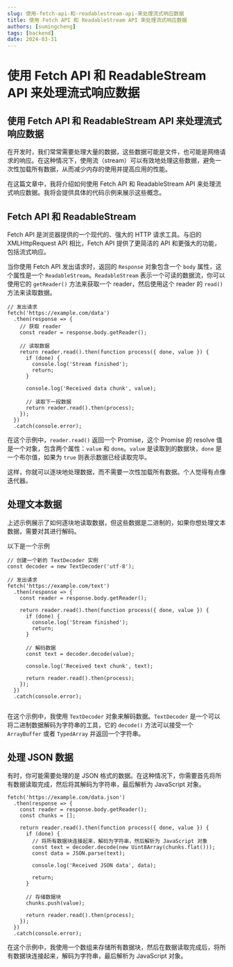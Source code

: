 ```yaml
---
slug: 使用-fetch-api-和-readablestream-api-来处理流式响应数据
title: 使用 Fetch API 和 ReadableStream API 来处理流式响应数据
authors: [sumingcheng]
tags: [backend]
date: 2024-03-31
---
```


# 使用 Fetch API 和 ReadableStream API 来处理流式响应数据

## 使用 Fetch API 和 ReadableStream API 来处理流式响应数据

在开发时，我们常常需要处理大量的数据，这些数据可能是文件，也可能是网络请求的响应。在这种情况下，使用流（stream）可以有效地处理这些数据，避免一次性加载所有数据，从而减少内存的使用并提高应用的性能。

在这篇文章中，我将介绍如何使用 Fetch API 和 ReadableStream API 来处理流式响应数据。我将会提供具体的代码示例来展示这些概念。

## Fetch API 和 ReadableStream

Fetch API 是浏览器提供的一个现代的、强大的 HTTP 请求工具。与旧的 XMLHttpRequest API 相比，Fetch API 提供了更简洁的 API 和更强大的功能，包括流式响应。

当你使用 Fetch API 发出请求时，返回的 `Response` 对象包含一个 `body` 属性，这个属性是一个 `ReadableStream`。`ReadableStream` 表示一个可读的数据流，你可以使用它的 `getReader()` 方法来获取一个 reader，然后使用这个 reader 的 `read()` 方法来读取数据。

```
// 发出请求
fetch('https://example.com/data')
  .then(response => {
    // 获取 reader
    const reader = response.body.getReader();

    // 读取数据
    return reader.read().then(function process({ done, value }) {
      if (done) {
        console.log('Stream finished');
        return;
      }

      console.log('Received data chunk', value);

      // 读取下一段数据
      return reader.read().then(process);
    });
  })
  .catch(console.error);

```

在这个示例中，`reader.read()` 返回一个 Promise，这个 Promise 的 resolve 值是一个对象，包含两个属性：`value` 和 `done`。`value` 是读取到的数据块，`done` 是一个布尔值，如果为 `true` 则表示数据已经读取完毕。

这样，你就可以逐块地处理数据，而不需要一次性加载所有数据。个人觉得有点像迭代器。

## 处理文本数据

上述示例展示了如何逐块地读取数据，但这些数据是二进制的，如果你想处理文本数据，需要对其进行解码。

以下是一个示例

```
// 创建一个新的 TextDecoder 实例
const decoder = new TextDecoder('utf-8');

// 发出请求
fetch('https://example.com/text')
  .then(response => {
    const reader = response.body.getReader();

    return reader.read().then(function process({ done, value }) {
      if (done) {
        console.log('Stream finished');
        return;
      }

      // 解码数据
      const text = decoder.decode(value);

      console.log('Received text chunk', text);

      return reader.read().then(process);
    });
  })
  .catch(console.error);


```

在这个示例中，我使用 `TextDecoder` 对象来解码数据。`TextDecoder` 是一个可以将二进制数据解码为字符串的工具，它的 `decode()` 方法可以接受一个 `ArrayBuffer` 或者 `TypedArray` 并返回一个字符串。

## 处理 JSON 数据

有时，你可能需要处理的是 JSON 格式的数据。在这种情况下，你需要首先将所有数据读取完成，然后将其解码为字符串，最后解析为 JavaScript 对象。

```
fetch('https://example.com/data.json')
  .then(response => {
    const reader = response.body.getReader();
    const chunks = [];

    return reader.read().then(function process({ done, value }) {
      if (done) {
        // 将所有数据块连接起来，解码为字符串，然后解析为 JavaScript 对象
        const text = decoder.decode(new Uint8Array(chunks.flat()));
        const data = JSON.parse(text);

        console.log('Received JSON data', data);

        return;
      }

      // 存储数据块
      chunks.push(value);

      return reader.read().then(process);
    });
  })
  .catch(console.error);

```

在这个示例中，我使用一个数组来存储所有数据块，然后在数据读取完成后，将所有数据块连接起来，解码为字符串，最后解析为 JavaScript 对象。
